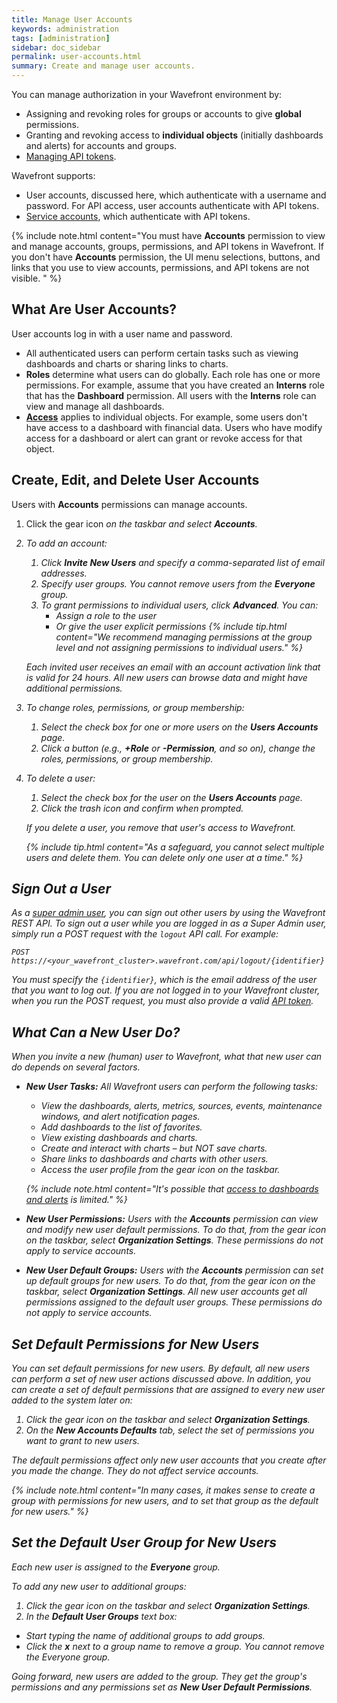 ```yaml
---
title: Manage User Accounts
keywords: administration
tags: [administration]
sidebar: doc_sidebar
permalink: user-accounts.html
summary: Create and manage user accounts.
---
```

You can manage authorization in your Wavefront environment by:
* Assigning and revoking roles for groups or accounts to give **global** permissions.
* Granting and revoking access to **individual objects** (initially dashboards and alerts) for accounts and groups.
* [Managing API tokens](wavefront_api.html#managing-api-tokens).

Wavefront supports:
* User accounts, discussed here, which authenticate with a username and password. For API access, user accounts authenticate with API tokens.
* [Service accounts](service-accounts.html), which authenticate with API tokens.

{% include note.html content="You must have **Accounts** permission to view and manage accounts, groups, permissions, and API tokens in Wavefront. If you don't have **Accounts** permission, the UI menu selections, buttons, and links that you use to view accounts, permissions, and API tokens are not visible. " %}


## What Are User Accounts?

User accounts log in with a user name and password.
* All authenticated users can perform certain tasks such as viewing dashboards and charts or sharing links to charts.
* **Roles** determine what users can do globally. Each role has one or more permissions. For example, assume that you have created an **Interns** role that has the **Dashboard** permission. All users with the **Interns** role can view and manage all dashboards.
* **[Access](access.html)** applies to individual objects. For example, some users don't have access to a dashboard with financial data. Users who have modify access for a dashboard or alert can grant or revoke access for that object.

## Create, Edit, and Delete User Accounts

Users with **Accounts** permissions can manage accounts.

1. Click the gear icon <i class="fa fa-cog"/> on the taskbar and select **Accounts**.
2. To add an account:
   1. Click **Invite New Users** and specify a comma-separated list of email addresses.
   2. Specify user groups. You cannot remove users from the **Everyone** group.
   3. To grant permissions to individual users, click **Advanced**. You can:
      * Assign a role to the user
      * Or give the user explicit permissions
   {% include tip.html content="We recommend managing permissions at the group level and not assigning permissions to individual users." %}

   Each invited user receives an email with an account activation link that is valid for 24 hours. All new users can browse data and might have additional permissions.
3. To change roles, permissions, or group membership:
   1. Select the check box for one or more users on the **Users Accounts** page.
   2. Click a button (e.g., **+Role** or **-Permission**, and so on), change the roles, permissions, or group membership.
4. To delete a user:
   1. Select the check box for the user on the **Users Accounts** page.
   2. Click the trash icon and confirm when prompted.

   If you delete a user, you remove that user's access to Wavefront.

   {% include tip.html content="As a safeguard, you cannot select multiple users and delete them. You can delete only one user at a time." %}

## Sign Out a User

As a [super admin user](authorization.html#who-is-the-super-admin-user), you can sign out other users by using the Wavefront REST API. To sign out a user while you are logged in as a Super Admin user, simply run a POST request with the `logout` API call. For example:

```
POST https://<your_wavefront_cluster>.wavefront.com/api/logout/{identifier}
```

You must specify the `{identifier}`, which is the email address of the user that you want to log out. If you are not logged in to your Wavefront cluster, when you run the POST request, you must also provide a valid [API token](wavefront_api.html#generating-an-api-token).

## What Can a New User Do?

When you invite a new (human) user to Wavefront, what that new user can do depends on several factors.

- **New User Tasks:** All Wavefront users can perform the following tasks:
  * View the dashboards, alerts, metrics, sources, events, maintenance windows, and alert notification pages.
  * Add dashboards to the list of favorites.
  * View existing dashboards and charts.
  * Create and interact with charts – but NOT save charts.
  * Share links to dashboards and charts with other users.
  * Access the user profile from the gear icon <i class="fa fa-cog"/> on the taskbar.

  {% include note.html content="It's possible that [access to dashboards and alerts](access.html#how-access-control-works) is limited." %}


- **New User Permissions:** Users with the **Accounts** permission can view and modify new user default permissions. To do that, from the gear icon <i class="fa fa-cog"/> on the taskbar, select **Organization Settings**. These permissions *do not* apply to service accounts.
- **New User Default Groups:** Users with the **Accounts** permission can set up default groups for new users. To do that, from the gear icon <i class="fa fa-cog"/> on the taskbar, select **Organization Settings**.  All new user accounts get all permissions assigned to the default user groups. These permissions *do not* apply to service accounts.

## Set Default Permissions for New Users

You can set default permissions for new users. By default, all new users can perform a set of new user actions discussed above. In addition, you can create a set of default permissions that are assigned to every new user added to the system later on:

1. Click the gear icon <i class="fa fa-cog"/> on the taskbar and select **Organization Settings**.
2. On the **New Accounts Defaults** tab, select the set of permissions you want to grant to new users.

The default permissions affect only new user accounts that you create after you made the change. They do not affect service accounts.

{% include note.html content="In many cases, it makes sense to create a group with permissions for new users, and to set that group as the default for new users." %}

## Set the Default User Group for New Users

Each new user is assigned to the **Everyone** group.

To add any new user to additional groups:

1. Click the gear icon <i class="fa fa-cog"/> on the taskbar and select **Organization Settings**.
2. In the **Default User Groups** text box:
  * Start typing the name of additional groups to add groups.
  * Click the **x** next to a group name to remove a group. You cannot remove the Everyone group.

Going forward, new users are added to the group. They get the group's permissions and any permissions set as **New User Default Permissions**.
